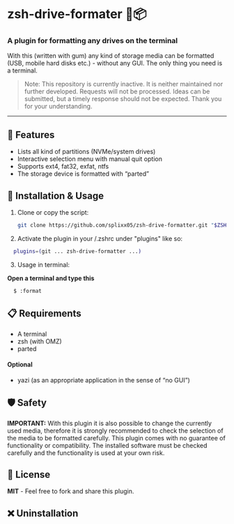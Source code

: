 # zsh-drive-formater 🐧📦

### A plugin for formatting any drives on the terminal

With this (written with gum) any kind of storage media can be formatted (USB, mobile hard disks etc.) -
without any GUI. The only thing you need is a terminal.

> Note:
> This repository is currently inactive. It is neither maintained nor further developed. Requests will not be processed. Ideas can be submitted, but a timely response should not be expected. Thank you for your understanding.

---

## 🔧 Features

- Lists all kind of partitions (NVMe/system drives)
- Interactive selection menu with manual quit option
- Supports ext4, fat32, exfat, ntfs
- The storage device is formatted with “parted”

## 🚀 Installation & Usage

1. Clone or copy the script:

   ```bash
   git clone https://github.com/splixx05/zsh-drive-formatter.git "$ZSH/custom/plugins/zsh-drive-formatter"
   ```

2. Activate the plugin in your /.zshrc under "plugins" like so:

```bash
  plugins=(git ... zsh-drive-formatter ...)
```

3. Usage in terminal:

**Open a terminal and type this**

```bash
  $ :format
```

## 📋 Requirements

- A terminal
- zsh (with OMZ)
- parted

#### Optional

- yazi (as an appropriate application in the sense of “no GUI”)

## 🛡️ Safety

**IMPORTANT:** With this plugin it is also possible to change the currently used media, therefore it is
strongly recommended to check the selection of the media to be formatted carefully. This plugin comes with no
guarantee of functionality or compatibility. The installed software must be checked carefully and the
functionality is used at your own risk.

## 📃 License

**MIT** - Feel free to fork and share this plugin.

## ❌ Uninstallation
